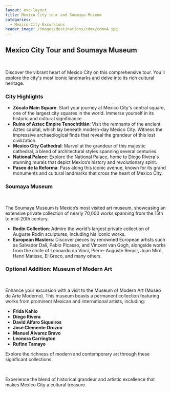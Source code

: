 ```yaml
---
layout: exc-layout
title: Mexico City tour and Soumaya Museum
categories:
  - Mexico-City-Excursions
header_image: /images/destinations/cdmx/cdmx4.jpg
---
```

## Mexico City Tour and Soumaya Museum

&nbsp;

Discover the vibrant heart of Mexico City on this comprehensive tour. You'll explore the city's most iconic landmarks and delve into its rich cultural heritage.

### City Highlights

- **Zócalo Main Square**: Start your journey at Mexico City's central square, one of the largest city squares in the world. Immerse yourself in its historic and cultural significance.
- **Ruins of Aztec Empire Tenochtitlán**: Visit the remnants of the ancient Aztec capital, which lay beneath modern-day Mexico City. Witness the impressive archaeological finds that reveal the grandeur of this lost civilization.
- **Mexico City Cathedral**: Marvel at the grandeur of this majestic cathedral, a blend of architectural styles spanning several centuries.
- **National Palace**: Explore the National Palace, home to Diego Rivera's stunning murals that depict Mexico’s history and revolutionary spirit.
- **Paseo de la Reforma**: Pass along this iconic avenue, known for its grand monuments and cultural landmarks that cross the heart of Mexico City.

### Soumaya Museum

&nbsp;

The Soumaya Museum is Mexico’s most visited art museum, showcasing an extensive private collection of nearly 70,000 works spanning from the 15th to mid-20th century. 

- **Rodin Collection**: Admire the world’s largest private collection of Auguste Rodin sculptures, including his iconic works.
- **European Masters**: Discover pieces by renowned European artists such as Salvador Dalí, Pablo Picasso, and Vincent van Gogh, alongside works from the circle of Leonardo da Vinci, Pierre-Auguste Renoir, Joan Miró, Henri Matisse, El Greco, and many others.

### Optional Addition: Museum of Modern Art

&nbsp;

Enhance your excursion with a visit to the Museum of Modern Art (Museo de Arte Moderno). This museum boasts a permanent collection featuring works from prominent Mexican and international artists, including:

- **Frida Kahlo**
- **Diego Rivera**
- **David Alfaro Siqueiros**
- **José Clemente Orozco**
- **Manuel Álvarez Bravo**
- **Leonora Carrington**
- **Rufino Tamayo**

Explore the richness of modern and contemporary art through these significant collections.

&nbsp;

Experience the blend of historical grandeur and artistic excellence that makes Mexico City a cultural treasure.
